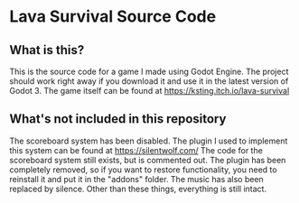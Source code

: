 # Lava Survival Source Code

## What is this?
This is the source code for a game I made using Godot Engine. The project should work right away if you download it and use it in the latest version of Godot 3. The game itself can be found at https://ksting.itch.io/lava-survival

## What's not included in this repository
The scoreboard system has been disabled. The plugin I used to implement this system can be found at https://silentwolf.com/
The code for the scoreboard system still exists, but is commented out. The plugin has been completely removed, so if you want to restore functionality, you need to reinstall it and put it in the "addons" folder.
The music has also been replaced by silence.
Other than these things, everything is still intact.
